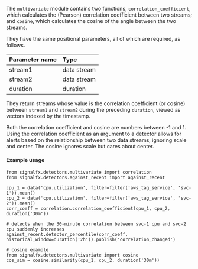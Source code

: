 The `multivariate` module contains two functions, `correlation_coefficient`, which calculates the (Pearson) correlation coefficient between two streams; and `cosine`, which calculates the cosine of the angle between the two streams.

They have the same positional parameters, all of which are required, as follows.

|Parameter name|Type|
|:---|:---|
|stream1|data stream|
|stream2|data stream|
|duration|duration|

They return streams whose value is the correlation coefficient (or cosine) between `stream1` and `stream2` during the preceding `duration`, viewed as vectors indexed by the timestamp.

Both the correlation coefficient and cosine are numbers between -1 and 1. Using the correlation coefficient as an argument to a detector allows for alerts based on the relationship between two data streams, ignoring scale and center. The cosine ignores scale but cares about center.



#### Example usage
~~~~~~~~~~~~~~~~~~~~
from signalfx.detectors.multivariate import correlation
from signalfx.detectors.against_recent import against_recent

cpu_1 = data('cpu.utilization', filter=filter('aws_tag_service', 'svc-1')).mean()
cpu_2 = data('cpu.utilization', filter=filter('aws_tag_service', 'svc-2')).mean()
corr_coeff = correlation.correlation_coefficient(cpu_1, cpu_2, duration('30m'))

# detects when the 30-minute correlation between svc-1 cpu and svc-2 cpu suddenly increases
against_recent.detector_percentile(corr_coeff, historical_window=duration('2h')).publish('correlation_changed')

# cosine example
from signalfx.detectors.multivariate import cosine
cos_sim = cosine.similarity(cpu_1, cpu_2, duration('30m'))

~~~~~~~~~~~~~~~~~~~~
